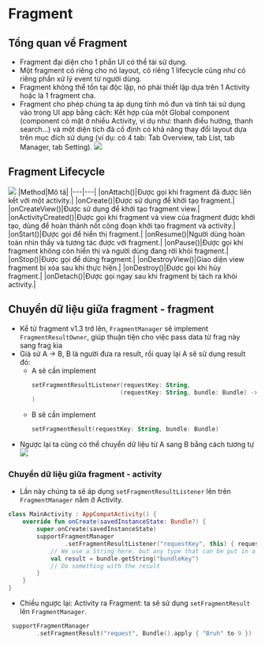 # Fragment
## Tổng quan về Fragment
* Fragment đại diện cho 1 phần UI có thể tái sử dụng.
* Một fragment có riêng cho nó layout, có riêng 1 lifecycle cũng như có riêng phần xử lý event từ người dùng.
* Fragment không thể tồn tại độc lập, nó phải thiết lập dựa trên 1 Activity hoặc là 1 fragment cha.
* Fragment cho phép chúng ta áp dụng tính mô đun và tính tái sử dụng vào trong UI app bằng cách: Kết hợp của một Global component (component có mặt ở nhiều Activity, ví dụ như: thanh điều hướng, thanh search...) và một diện tích đã cố định có khả năng thay đổi layout dựa trên mục đích sử dụng (ví dụ: có 4 tab: Tab Overview, tab List, tab Manager, tab Setting).
![](https://www.cdn.geeksforgeeks.org/wp-content/uploads/Fragments_android_1.jpg)
## Fragment Lifecycle
![](https://i.imgur.com/0EVReuq.png)
|Method|Mô tả|
|---|---|
|onAttach()|Được gọi khi fragment đã được liên kết với một activity.|
|onCreate()|Được sử dụng để khởi tạo fragment.|
|onCreateView()|Được sử dụng để khởi tạo fragment view.|
|onActivityCreated()|Được gọi khi fragment và view của fragment được khởi tạo, dùng để hoàn thành nốt công đoạn khởi tạo fragment và activity.|
|onStart()|Được gọi để hiển thị fragment.|
|onResume()|Người dùng hoàn toàn nhìn thấy và tương tác được với fragment.|
|onPause()|Được gọi khi fragment không còn hiển thị và người dùng đang rời khỏi fragment.|
|onStop()|Được gọi để dừng fragment.|
|onDestroyView()|Giao diện view fragment bị xóa sau khi thực hiện.|
|onDestroy()|Được gọi khi hủy fragment.|
|onDetach()|Được gọi ngay sau khi fragment bị tách ra khỏi activity.|
## Chuyển dữ liệu giữa fragment - fragment
- Kể từ fragment v1.3 trở lên, `FragmentManager` sẽ implement `FragmentResultOwner`, giúp thuận tiện cho việc pass data từ frag này sang frag kia
- Giả sử A -> B, B là người đưa ra result, rồi quay lại A sẽ sử dụng result đó: 
    + A sẽ cần implement
        ```kt
        setFragmentResultListener(requestKey: String,
                                 (requestKey: String, bundle: Bundle) -> Unit
        )
        ```
    + B sẽ cần implement 
        ```kt
        setFragmentResult(requestKey: String, bundle: Bundle)
        ```
- Ngược lại ta cũng có thể chuyển dữ liệu từ A sang B bằng cách tương tự
![](https://images.viblo.asia/50528bc3-3d29-41a2-ba1f-b9565103ecee.png)

### Chuyển dữ liệu giữa fragment - activity
- Lần này chúng ta sẽ áp dụng `setFragmentResultListener` lên trên `FragmentManager` nằm ở Activity.
```kt
class MainActivity : AppCompatActivity() {
    override fun onCreate(savedInstanceState: Bundle?) {
        super.onCreate(savedInstanceState)
        supportFragmentManager
                .setFragmentResultListener("requestKey", this) { requestKey, bundle ->
            // We use a String here, but any type that can be put in a Bundle is supported
            val result = bundle.getString("bundleKey")
            // Do something with the result
        }
    }
}
```
- Chiều ngược lại: Activity ra Fragment: ta sẽ sử dụng `setFragmentResult` lên `FragmentManager`.
```kt
 supportFragmentManager
        .setFragmentResult("request", Bundle().apply { "Bruh" to 9 })
```
